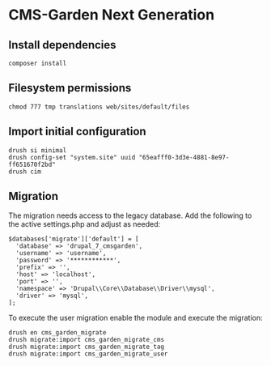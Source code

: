 # CMS-Garden Next Generation

## Install dependencies

    composer install

## Filesystem permissions

    chmod 777 tmp translations web/sites/default/files

## Import initial configuration

    drush si minimal
    drush config-set "system.site" uuid "65eafff0-3d3e-4881-8e97-ff651670f2bd"
    drush cim

## Migration

The migration needs access to the legacy database.
Add the following to the active settings.php and adjust as needed:

    $databases['migrate']['default'] = [
      'database' => 'drupal_7_cmsgarden',
      'username' => 'username',
      'password' => '************',
      'prefix' => '',
      'host' => 'localhost',
      'port' => '',
      'namespace' => 'Drupal\\Core\\Database\\Driver\\mysql',
      'driver' => 'mysql',
    ];

To execute the user migration enable the module and execute the migration:

    drush en cms_garden_migrate
    drush migrate:import cms_garden_migrate_cms
    drush migrate:import cms_garden_migrate_tag
    drush migrate:import cms_garden_migrate_user

